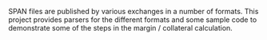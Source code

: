 SPAN files are published by various exchanges in a number of formats. This project provides parsers for the different formats and some sample code to demonstrate some of the steps in the margin / collateral calculation.